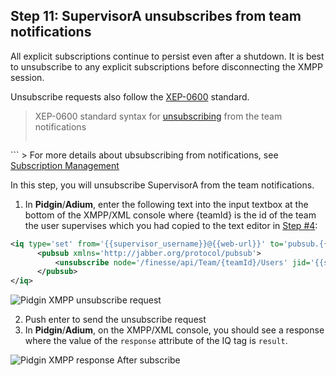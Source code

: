 ## Step 11: SupervisorA unsubscribes from team notifications

All explicit subscriptions continue to persist even after a shutdown. It is best to unsubscribe to any explicit subscriptions before disconnecting the XMPP session.

Unsubscribe requests also follow the <a href="http://www.xmpp.org/extensions/xep-0060.html" target="_blank">XEP-0600</a> standard.

> XEP-0600 standard syntax for <a href="http://www.xmpp.org/extensions/xep-0060.html#subscriber-unsubscribe-request" target="_blank">unsubscribing</a> from the team notifications
> ```xml
<iq type='set' from='{id}@<Finesse_FQDN>' to='pubsub.<Finesse_FQDN>' id='sub1'>
   <pubsub xmlns='http://jabber.org/protocol/pubsub'>
      <unsubscribe node='/finesse/api/Team/{teamId}/Users' jid='{id}@<Finesse_FQDN>'/>
   </pubsub>
</iq>
```
> For more details about ubsubscribing from notifications, see <a href="https://developer.cisco.com/media/finesseDevGuide4.1/cfin_r_subscription-management-115.html" target="_blank">Subscription Management</a>

In this step, you will unsubscribe SupervisorA from the team notifications.

1. In **Pidgin**/**Adium**, enter the following text into the input textbox at the bottom of the XMPP/XML console where {teamId} is the id of the team the user supervises which you had copied to the text editor in <a href="/lab/finesse-basic-supervisor-rest-apis-with-xmpp-events/step/4">Step #4</a>:
```xml
<iq type='set' from='{{supervisor_username}}@{{web-url}}' to='pubsub.{{web-url}}' id='sub1'>
      <pubsub xmlns='http://jabber.org/protocol/pubsub'>
          <unsubscribe node='/finesse/api/Team/{teamId}/Users' jid='{{supervisor_username}}@{{web-url}}'/>
      </pubsub>
</iq>
```

 ![Pidgin XMPP unsubscribe request](/posts/files/finesse-basic-supervisor-rest-apis-with-xmpp-events/assets/images/supervisor-a-XMPP-unsubscribe.jpg)

2. Push enter to send the unsubscribe request
3. In **Pidgin**/**Adium**, on the XMPP/XML console, you should see a response where the value of the ``response`` attribute of the IQ tag is ``result``.

 ![Pidgin XMPP response After subscribe](/posts/files/finesse-basic-supervisor-rest-apis-with-xmpp-events/assets/images/supervisor-a-XMPP-unsubscribe-confirmation.jpg)